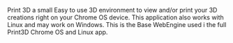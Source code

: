 Print 3D a small Easy to use 3D environment to view and/or print your 3D creations right on your Chrome OS device. This application also works with Linux and may work on Windows. This is the Base WebEngine used i the full Print3D Chrome OS and Linux app.
